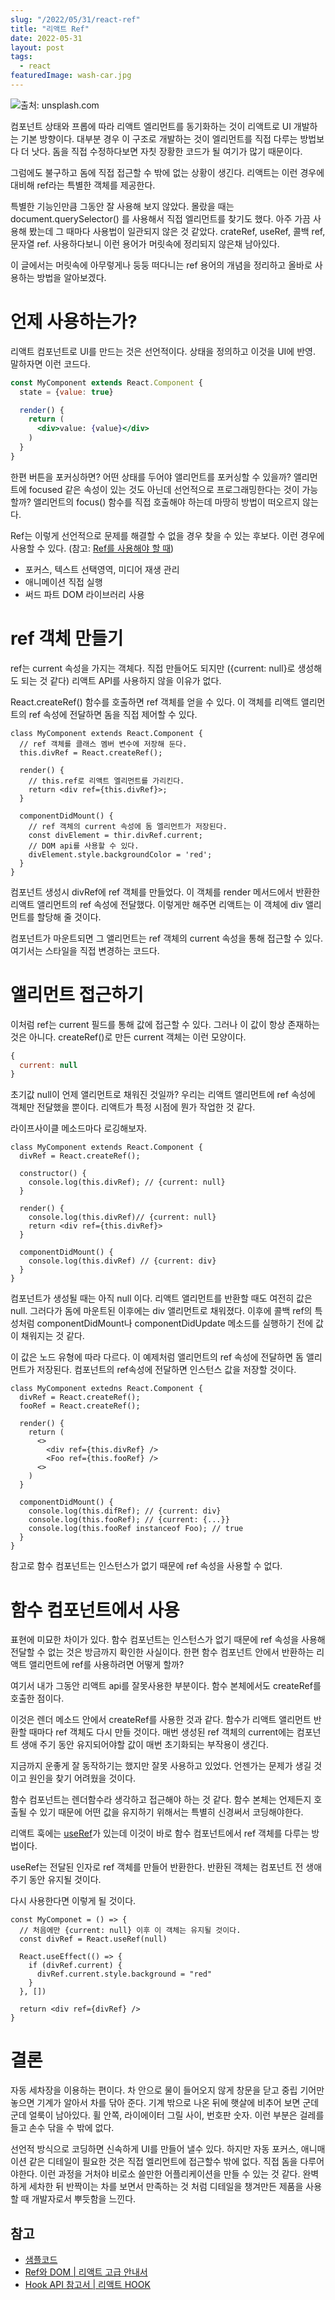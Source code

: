 ```yaml
---
slug: "/2022/05/31/react-ref"
title: "리액트 Ref"
date: 2022-05-31
layout: post
tags:
  - react
featuredImage: wash-car.jpg
---
```


![출처: unsplash.com](./wash-car.jpg)

컴포넌트 상태와 프롭에 따라 리액트 엘리먼트를 동기화하는 것이 리액트로 UI 개발하는 기본 방향이다.
대부분 경우 이 구조로 개발하는 것이 엘리먼트를 직접 다루는 방법보다 더 낫다.
돔을 직접 수정하다보면 자칫 장황한 코드가 될 여기가 많기 때문이다.

그럼에도 불구하고 돔에 직접 접근할 수 밖에 없는 상황이 생긴다.
리액트는 이런 경우에 대비해 ref라는 특별한 객체를 제공한다.

특별한 기능인만큼 그동안 잘 사용해 보지 않았다.
몰랐을 때는 document.querySelector() 를 사용해서 직접 엘리먼트를 찾기도 했다.
아주 가끔 사용해 봤는데 그 때마다 사용법이 일관되지 않은 것 같았다.
crateRef, useRef, 콜백 ref, 문자열 ref.
사용하다보니 이런 용어가 머릿속에 정리되지 않은채 남아있다.

이 글에서는 머릿속에 아무렇게나 둥둥 떠다니는 ref 용어의 개념을 정리하고 올바로 사용하는 방법을 알아보겠다.

# 언제 사용하는가?

리액트 컴포넌트로 UI를 만드는 것은 선언적이다.
상태을 정의하고 이것을 UI에 반영.
말하자면 이런 코드다.

```jsx
const MyComponent extends React.Component {
  state = {value: true}

  render() {
    return (
      <div>value: {value}</div>
    )
  }
}
```

한편 버튼을 포커싱하면?
어떤 상태를 두어야 앨리먼트를 포커싱할 수 있을까?
앨리먼트에 focused 같은 속성이 있는 것도 아닌데 선언적으로 프로그래밍한다는 것이 가능할까?
앨리먼트의 focus() 함수를 직접 호출해야 하는데 마땅히 방법이 떠오르지 않는다.

Ref는 이렇게 선언적으로 문제를 해결할 수 없을 경우 찾을 수 있는 후보다.
이런 경우에 사용할 수 있다. (참고: [Ref를 사용해야 할 때](https://ko.reactjs.org/docs/refs-and-the-dom.html#when-to-use-refs))

- 포커스, 텍스트 선택영역, 미디어 재생 관리
- 애니메이션 직접 실행
- 써드 파트 DOM 라이브러리 사용

# ref 객체 만들기

ref는 current 속성을 가지는 객체다.
직접 만들어도 되지만 ({current: null}로 생성해도 되는 것 같다) 리액트 API를 사용하지 않을 이유가 없다.

React.createRef() 함수를 호출하면 ref 객체를 얻을 수 있다.
이 객체를 리액트 앨리먼트의 ref 속성에 전달하면 돔을 직접 제어할 수 있다.

```jsx{2-3,6-7,11-14}
class MyComponent extends React.Component {
  // ref 객체를 클래스 멤버 변수에 저장해 둔다.
  this.divRef = React.createRef();

  render() {
    // this.ref로 리액트 엘리먼트를 가리킨다.
    return <div ref={this.divRef}>;
  }

  componentDidMount() {
    // ref 객체의 current 속성에 돔 엘리먼트가 저장된다.
    const divElement = thir.divRef.current;
    // DOM api를 사용할 수 있다.
    divElement.style.backgroundColor = 'red';
  }
}
```

컴포넌트 생성시 divRef에 ref 객체를 만들었다.
이 객체를 render 메서드에서 반환한 리액트 앨리먼트의 ref 속성에 전달했다.
이렇게만 해주면 리액트는 이 객체에 div 앨리먼트를 할당해 줄 것이다.

컴포넌트가 마운트되면 그 앨리먼트는 ref 객체의 current 속성을 통해 접근할 수 있다.
여기서는 스타일을 직접 변경하는 코드다.

# 앨리먼트 접근하기

이처럼 ref는 current 필드를 통해 값에 접근할 수 있다.
그러나 이 값이 항상 존재하는 것은 아니다.
createRef()로 만든 current 객체는 이런 모양이다.

```js
{
  current: null
}
```

초기값 null이 언제 앨리먼트로 채워진 것일까?
우리는 리액트 앨리먼트에 ref 속성에 객체만 전달했을 뿐이다.
리액트가 특정 시점에 뭔가 작업한 것 같다.

라이프사이클 메소드마다 로깅해보자.

```jsx{5,9,14}
class MyComponent extends React.Component {
  divRef = React.createRef();

  constructor() {
    console.log(this.divRef); // {current: null}
  }

  render() {
    console.log(this.divRef)// {current: null}
    return <div ref={this.divRef}>
  }

  componentDidMount() {
    console.log(this.divRef) // {current: div}
  }
}
```

컴포넌트가 생성될 때는 아직 null 이다.
리액트 앨리먼트를 반환할 때도 여전히 값은 null.
그러다가 돔에 마운트된 이후에는 div 앨리먼트로 채워졌다.
이후에 콜백 ref의 특성처럼 componentDidMount나 componentDidUpdate 메소드를 실행하기 전에 값이 채워지는 것 같다.

이 값은 노드 유형에 따라 다르다.
이 예제처럼 앨리먼트의 ref 속성에 전달하면 돔 앨리먼트가 저장된다.
컴포넌트의 ref속성에 전달하면 인스턴스 값을 저장할 것이다.

```jsx{9,16-17}
class MyComponent extedns React.Component {
  divRef = React.createRef();
  fooRef = React.createRef();

  render() {
    return (
      <>
        <div ref={this.divRef} />
        <Foo ref={this.fooRef} />
      <>
    )
  }

  componentDidMount() {
    console.log(this.difRef); // {current: div}
    console.log(this.fooRef); // {current: {...}}
    console.log(this.fooRef instanceof Foo); // true
  }
}
```

참고로 함수 컴포넌트는 인스턴스가 없기 때문에 ref 속성을 사용할 수 없다.

# 함수 컴포넌트에서 사용

표현에 미묘한 차이가 있다.
함수 컴포넌트는 인스턴스가 없기 때문에 ref 속성을 사용해 전달할 수 없는 것은 방금까지 확인한 사실이다.
한편 함수 컴포넌트 안에서 반환하는 리액트 앨리먼트에 ref를 사용하려면 어떻게 할까?

여기서 내가 그동안 리액트 api를 잘못사용한 부분이다.
함수 본체에서도 createRef를 호출한 점이다.

이것은 렌더 메소드 안에서 createRef를 사용한 것과 같다.
함수가 리액트 앨리먼트 반환할 때마다 ref 객체도 다시 만들 것이다.
매번 생성된 ref 객체의 current에는 컴포넌트 생애 주기 동안 유지되어야할 값이 매번 초기화되는 부작용이 생긴다.

지금까지 운좋게 잘 동작하기는 했지만 잘못 사용하고 있었다.
언젠가는 문제가 생길 것이고 원인을 찾기 어려웠을 것이다.

함수 컴포넌트는 렌더함수라 생각하고 접근해야 하는 것 같다.
함수 본체는 언제든지 호출될 수 있기 때문에 어떤 값을 유지하기 위해서는 특별히 신경써서 코딩해야한다.

리액트 훅에는 [useRef](https://ko.reactjs.org/docs/hooks-reference.html#useref)가 있는데 이것이 바로 함수 컴포넌트에서 ref 객체를 다루는 방법이다.

useRef는 전달된 인자로 ref 객체를 만들어 반환한다.
반환된 객체는 컴포넌트 전 생애주기 동안 유지될 것이다.

다시 사용한다면 이렇게 될 것이다.

```jsx{2-3}
const MyComponet = () => {
  // 처음에만 {current: null} 이후 이 객체는 유지될 것이다.
  const divRef = React.useRef(null)

  React.useEffect(() => {
    if (divRef.current) {
      divRef.current.style.background = "red"
    }
  }, [])

  return <div ref={divRef} />
}
```

# 결론

자동 세차장을 이용하는 편이다.
차 안으로 물이 들어오지 않게 창문을 닫고 중립 기어만 놓으면 기계가 알아서 차를 닦아 준다.
기계 밖으로 나온 뒤에 햇살에 비추어 보면 군데군데 얼룩이 남아있다.
휠 안쪽, 라이에이터 그릴 사이, 번호판 숫자.
이런 부분은 걸레를 들고 손수 닦을 수 밖에 없다.

선언적 방식으로 코딩하면 신속하게 UI를 만들어 낼수 있다.
하지만 자동 포커스, 애니매이션 같은 디테일이 필요한 것은 직접 엘리먼트에 접근할수 밖에 없다.
직접 돔을 다루어야한다.
이런 과정을 거처야 비로소 쓸만한 어플리케이션을 만들 수 있는 것 같다.
완벽하게 세차한 뒤 반짝이는 차를 보면서 만족하는 것 처럼 디테일을 챙겨만든 제품을 사용할 때 개발자로서 뿌듯함을 느낀다.

## 참고

- [샘플코드](https://github.com/jeonghwan-kim/psot-react-ref)
- [Ref와 DOM | 리액트 고급 안내서](https://ko.reactjs.org/docs/refs-and-the-dom.html)
- [Hook API 참고서 | 리액트 HOOK](https://ko.reactjs.org/docs/hooks-reference.html#useref)
